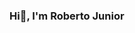 ### Hi👋, I'm Roberto Junior

<!--
**robertojuniorn/robertojuniorn** is a ✨ _special_ ✨ repository because its `README.md` (this file) appears on your GitHub profile.

Here are some ideas to get you started:

- 📚 I'm a student in the Computer Science Course at UJC.
- 🌱 I’m currently learning **javaScript, Node.Js, **Html and **Css.
- 🤔 I’m looking for help with ...
- 💬 Ask me about-> Technology, Books and music.
- 🌱 I'm interested in Web Development. 
 
 
 [![Twitter Badge](https://img.shields.io/badge/-www.instagram.com/roberto_simoes.jr/-2382 C?style=flat-square&labelColor=2382 C&logo=twitter&logoColor=white&link=https://twitter.com/RobertoSimesJo1)](https://twitter.com/RobertoSimesJo1) 
[![Linkedin Badge](https://img.shields.io/badge/-Roberto%20Junior-2387 C?style=flat-square&logo=Linkedin&logoColor=white&link=https://www.linkedin.com/in/roberto-júnior-1a4b87188/)](https://www.linkedin.com/in/roberto-júnior-1a4b87188/) 
[![Gmail Badge](https://img.shields.io/badge/-roberto.junior.n@gmail.com-2387 C?style=flat-square&logo=Gmail&logoColor=white&link=mailto:roberto.junior.n@gmail.com)](mailto:robertojuniorn@gmail.com)
